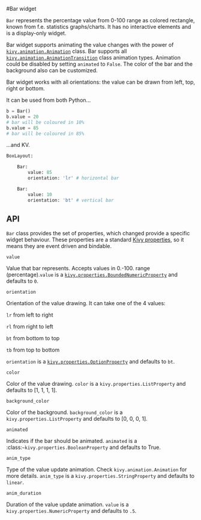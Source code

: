 #Bar widget

`Bar` represents the percentage value from 0-100 range
as colored rectangle, known from f.e. statistics graphs/charts. It has no interactive elements and is a display-only widget.

Bar widget supports animating the value changes
with the power of [`kivy.animation.Animation`](https://kivy.org/docs/api-kivy.animation.html) class. Bar supports all [`kivy.animation.AnimationTransition`](https://kivy.org/docs/api-kivy.animation.html#kivy.animation.AnimationTransition) class animation types. Animation could be disabled by setting `animated` to `False`. The color of the bar and the background also can be customized.

Bar widget works with all orientations: the value can be drawn
from left, top, right or bottom.

It can be used from both Python...

```python
b = Bar()
b.value = 20
# bar will be coloured in 10%
b.value = 85
# bar will be coloured in 85%
```

...and KV.

```python
BoxLayout:

    Bar:
        value: 85
        orientation: 'lr' # horizontal bar

    Bar:
        value: 10
        orientation: 'bt' # vertical bar
```

## API

`Bar` class provides the set of properties, which changed provide a specific widget behaviour. These properties are a standard [Kivy properties](https://kivy.org/docs/api-kivy.properties.html), so it means they are event driven and bindable.

```
value
```
Value that bar represents. Accepts values in 0.-100. range (percentage).`value` is a [`kivy.properties.BoundedNumericProperty`](https://kivy.org/docs/api-kivy.properties.html#kivy.properties.BoundedNumericProperty) and defaults to `0`.

```
orientation
```
Orientation of the value drawing. It can take one of the 4 values:

`lr` from left to right


`rl` from right to left


`bt` from bottom to top


`tb` from top to bottom

`orientation` is a [`kivy.properties.OptionProperty`](https://kivy.org/docs/api-kivy.properties.html#kivy.properties.OptionProperty) and defaults to `bt`.

```
color
```
Color of the value drawing. `color` is a `kivy.properties.ListProperty` and defaults to [1, 1, 1, 1].

```
background_color
```
Color of the background. `background_color` is a `kivy.properties.ListProperty` and defaults to [0, 0, 0, 1].

```
animated
```
Indicates if the bar should be animated. `animated` is a :class:`~kivy.properties.BooleanProperty` and defaults to True.

```
anim_type
```
Type of the value update animation. Check `kivy.animation.Animation` for more details. `anim_type` is a `kivy.properties.StringProperty` and defaults to `linear`.

```
anim_duration
```
Duration of the value update animation. `value` is a `kivy.properties.NumericProperty` and defaults to `.5`.
